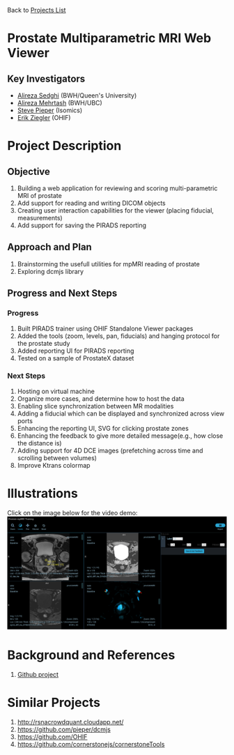 Back to [Projects List](../../README.md#ProjectsList)

# Prostate Multiparametric MRI Web Viewer

## Key Investigators

- [Alireza Sedghi](https://github.com/sedghi) (BWH/Queen's University)
- [Alireza Mehrtash](https://github.com/mehrtash) (BWH/UBC)
- [Steve Pieper](https://github.com/pieper) (Isomics)
- [Erik Ziegler](https://github.com/swederik) (OHIF)

# Project Description
## Objective

1. Building a web application for reviewing and scoring multi-parametric MRI of prostate
1. Add support for reading and writing DICOM objects
1. Creating user interaction capabilities for the viewer (placing fiducial, measurements) 
1. Add support for saving the PIRADS reporting

## Approach and Plan

1. Brainstorming the usefull utilities for mpMRI reading of prostate
1. Exploring dcmjs library


## Progress and Next Steps

### Progress
1. Built PIRADS trainer using OHIF Standalone Viewer packages
1. Added the tools (zoom, levels, pan, fiducials) and hanging protocol for the prostate study
1. Added reporting UI for PIRADS reporting 
1. Tested on a sample of ProstateX dataset

### Next Steps
1. Hosting on virtual machine
1. Organize more cases, and determine how to host the data
1. Enabling slice synchronization between MR modalities
1. Adding a fiducial which can be displayed and synchronized across view ports
1. Enhancing the reporting UI, SVG for clicking prostate zones
1. Enhancing the feedback to give more detailed message(e.g., how close the distance is)
1. Adding support for 4D DCE images (prefetching across time and scrolling between volumes)
1. Improve Ktrans colormap  

# Illustrations

<!--Add pictures and links to videos that demonstrate what has been accomplished.-->

Click on the image below for the video demo:
[![prostate mpmri web viewer](./illustration1.png)](https://www.youtube.com/watch?v=a8hmkqCZ3HM)


# Background and References

<!--Use this space for information that may help people better understand your project, like links to papers, source code, or data.-->
1. [Github project](https://github.com/mehrtash/ProstateWebViewer)

# Similar Projects
1. http://rsnacrowdquant.cloudapp.net/
1. https://github.com/pieper/dcmjs
1. https://github.com/OHIF
1. https://github.com/cornerstonejs/cornerstoneTools




